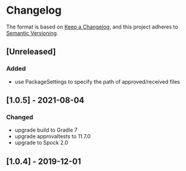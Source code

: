 # Changelog

The format is based on [Keep a Changelog](https://keepachangelog.com/en/1.0.0/), and this project adheres
to [Semantic Versioning](https://semver.org/spec/v2.0.0.html).

## [Unreleased]

### Added

- use PackageSettings to specify the path of approved/received files

## [1.0.5] - 2021-08-04

### Changed

- upgrade build to Gradle 7
- upgrade approvaltests to 11.7.0
- upgrade to Spock 2.0

## [1.0.4] - 2019-12-01